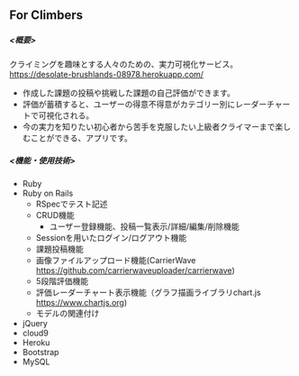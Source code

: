 ## For Climbers　
##### <概要>
クライミングを趣味とする人々のための、実力可視化サービス。<br>
https://desolate-brushlands-08978.herokuapp.com/<br>
- 作成した課題の投稿や挑戦した課題の自己評価ができます。<br>
- 評価が蓄積すると、ユーザーの得意不得意がカテゴリー別にレーダーチャートで可視化される。<br>
- 今の実力を知りたい初心者から苦手を克服したい上級者クライマーまで楽しむことができる、アプリです。<br>

##### <機能・使用技術>
- Ruby
- Ruby on Rails
  - RSpecでテスト記述
  - CRUD機能
    - ユーザー登録機能、投稿一覧表示/詳細/編集/削除機能
  - Sessionを用いたログイン/ログアウト機能
  - 課題投稿機能
  - 画像ファイルアップロード機能(CarrierWave https://github.com/carrierwaveuploader/carrierwave)
  - 5段階評価機能
  - 評価レーダーチャート表示機能（グラフ描画ライブラリchart.js https://www.chartjs.org) 
  - モデルの関連付け
- jQuery
- cloud9
- Heroku
- Bootstrap
- MySQL
